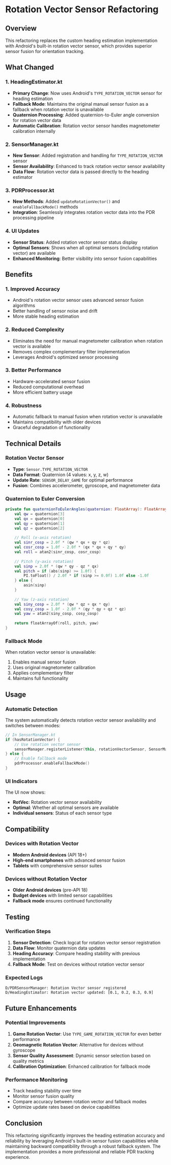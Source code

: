 # Rotation Vector Sensor Refactoring

## Overview

This refactoring replaces the custom heading estimation implementation with Android's built-in rotation vector sensor, which provides superior sensor fusion for orientation tracking.

## What Changed

### 1. HeadingEstimator.kt
- **Primary Change**: Now uses Android's `TYPE_ROTATION_VECTOR` sensor for heading estimation
- **Fallback Mode**: Maintains the original manual sensor fusion as a fallback when rotation vector is unavailable
- **Quaternion Processing**: Added quaternion-to-Euler angle conversion for rotation vector data
- **Automatic Calibration**: Rotation vector sensor handles magnetometer calibration internally

### 2. SensorManager.kt
- **New Sensor**: Added registration and handling for `TYPE_ROTATION_VECTOR` sensor
- **Sensor Availability**: Enhanced to track rotation vector sensor availability
- **Data Flow**: Rotation vector data is passed directly to the heading estimator

### 3. PDRProcessor.kt
- **New Methods**: Added `updateRotationVector()` and `enableFallbackMode()` methods
- **Integration**: Seamlessly integrates rotation vector data into the PDR processing pipeline

### 4. UI Updates
- **Sensor Status**: Added rotation vector sensor status display
- **Optimal Sensors**: Shows when all optimal sensors (including rotation vector) are available
- **Enhanced Monitoring**: Better visibility into sensor fusion capabilities

## Benefits

### 1. **Improved Accuracy**
- Android's rotation vector sensor uses advanced sensor fusion algorithms
- Better handling of sensor noise and drift
- More stable heading estimation

### 2. **Reduced Complexity**
- Eliminates the need for manual magnetometer calibration when rotation vector is available
- Removes complex complementary filter implementation
- Leverages Android's optimized sensor processing

### 3. **Better Performance**
- Hardware-accelerated sensor fusion
- Reduced computational overhead
- More efficient battery usage

### 4. **Robustness**
- Automatic fallback to manual fusion when rotation vector is unavailable
- Maintains compatibility with older devices
- Graceful degradation of functionality

## Technical Details

### Rotation Vector Sensor
- **Type**: `Sensor.TYPE_ROTATION_VECTOR`
- **Data Format**: Quaternion (4 values: x, y, z, w)
- **Update Rate**: `SENSOR_DELAY_GAME` for optimal performance
- **Fusion**: Combines accelerometer, gyroscope, and magnetometer data

### Quaternion to Euler Conversion
```kotlin
private fun quaternionToEulerAngles(quaternion: FloatArray): FloatArray {
    val qw = quaternion[3]
    val qx = quaternion[0]
    val qy = quaternion[1]
    val qz = quaternion[2]
    
    // Roll (x-axis rotation)
    val sinr_cosp = 2.0f * (qw * qx + qy * qz)
    val cosr_cosp = 1.0f - 2.0f * (qx * qx + qy * qy)
    val roll = atan2(sinr_cosp, cosr_cosp)
    
    // Pitch (y-axis rotation)
    val sinp = 2.0f * (qw * qy - qz * qx)
    val pitch = if (abs(sinp) >= 1.0f) {
        PI.toFloat() / 2.0f * if (sinp >= 0.0f) 1.0f else -1.0f
    } else {
        asin(sinp)
    }
    
    // Yaw (z-axis rotation)
    val siny_cosp = 2.0f * (qw * qz + qx * qy)
    val cosy_cosp = 1.0f - 2.0f * (qy * qy + qz * qz)
    val yaw = atan2(siny_cosp, cosy_cosp)
    
    return floatArrayOf(roll, pitch, yaw)
}
```

### Fallback Mode
When rotation vector sensor is unavailable:
1. Enables manual sensor fusion
2. Uses original magnetometer calibration
3. Applies complementary filter
4. Maintains full functionality

## Usage

### Automatic Detection
The system automatically detects rotation vector sensor availability and switches between modes:

```kotlin
// In SensorManager.kt
if (hasRotationVector) {
    // Use rotation vector sensor
    sensorManager.registerListener(this, rotationVectorSensor, SensorManager.SENSOR_DELAY_GAME)
} else {
    // Enable fallback mode
    pdrProcessor.enableFallbackMode()
}
```

### UI Indicators
The UI now shows:
- **RotVec**: Rotation vector sensor availability
- **Optimal**: Whether all optimal sensors are available
- **Individual sensors**: Status of each sensor type

## Compatibility

### Devices with Rotation Vector
- **Modern Android devices** (API 18+)
- **High-end smartphones** with advanced sensor fusion
- **Tablets** with comprehensive sensor suites

### Devices without Rotation Vector
- **Older Android devices** (pre-API 18)
- **Budget devices** with limited sensor capabilities
- **Fallback mode** ensures continued functionality

## Testing

### Verification Steps
1. **Sensor Detection**: Check logcat for rotation vector sensor registration
2. **Data Flow**: Monitor quaternion data updates
3. **Heading Accuracy**: Compare heading stability with previous implementation
4. **Fallback Mode**: Test on devices without rotation vector sensor

### Expected Logs
```
D/PDRSensorManager: Rotation Vector sensor registered
D/HeadingEstimator: Rotation vector updated: [0.1, 0.2, 0.3, 0.9]
```

## Future Enhancements

### Potential Improvements
1. **Game Rotation Vector**: Use `TYPE_GAME_ROTATION_VECTOR` for even better performance
2. **Geomagnetic Rotation Vector**: Alternative for devices without gyroscope
3. **Sensor Quality Assessment**: Dynamic sensor selection based on quality metrics
4. **Calibration Optimization**: Enhanced calibration for fallback mode

### Performance Monitoring
- Track heading stability over time
- Monitor sensor fusion quality
- Compare accuracy between rotation vector and fallback modes
- Optimize update rates based on device capabilities

## Conclusion

This refactoring significantly improves the heading estimation accuracy and reliability by leveraging Android's built-in sensor fusion capabilities while maintaining backward compatibility through a robust fallback system. The implementation provides a more professional and reliable PDR tracking experience. 